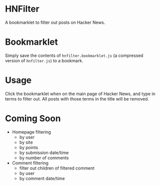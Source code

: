 # HNFilter
A bookmarklet to filter out posts on Hacker News.

# Bookmarklet
Simply save the contents of `hnfilter.bookmarklet.js` (a compressed version of
`hnfilter.js`) to a bookmark.

# Usage
Click the bookmarklet when on the main page of Hacker News, and type in terms to
filter out. All posts with those terms in the title will be removed.

# Coming Soon
* Homepage filtering
  * by user
  * by site
  * by points
  * by submission date/time
  * by number of comments
* Comment filtering
  * filter out children of filtered comment
  * by user
  * by comment date/time